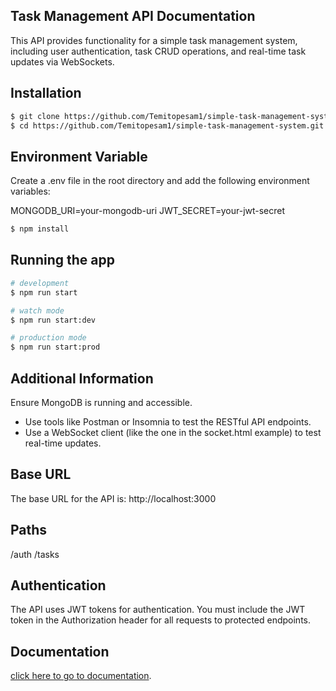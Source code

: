 ## Task Management API Documentation

This API provides functionality for a simple task management system, including user authentication, task CRUD operations, and real-time task updates via WebSockets.


## Installation

```bash
$ git clone https://github.com/Temitopesam1/simple-task-management-system.git
$ cd https://github.com/Temitopesam1/simple-task-management-system.git
```

## Environment Variable
Create a .env file in the root directory and add the following environment variables:

MONGODB_URI=your-mongodb-uri
JWT_SECRET=your-jwt-secret



```bash
$ npm install
```

## Running the app

```bash
# development
$ npm run start

# watch mode
$ npm run start:dev

# production mode
$ npm run start:prod
```

## Additional Information
Ensure MongoDB is running and accessible.
- Use tools like Postman or Insomnia to test the RESTful API endpoints.
- Use a WebSocket client (like the one in the socket.html example) to test real-time updates.

## Base URL
The base URL for the API is: http://localhost:3000

## Paths
/auth
/tasks

## Authentication
The API uses JWT tokens for authentication. You must include the JWT token in the Authorization header for all requests to protected endpoints.

## Documentation
[click here to go to documentation](https://documenter.getpostman.com/view/32555272/2sA3QmDEsH).

